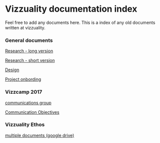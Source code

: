 # Vizzuality documentation index

Feel free to add any documents here. This is a index of any old documents written at vizzuality.

### General documents

[Research - long version](https://docs.google.com/document/d/1gYgKGnS1ja9c5ETRx8vVzVn3KDf8eG01S-m_eNuAaGE/edit#heading=h.dulxoo1ruim5)

[Research - short version](https://docs.google.com/document/d/1sg6bL3MCyDvjSkfwCY0H5nTftiYx9_yHsXqgLW1u_Zw/edit#
)

[Design](https://docs.google.com/document/d/1WN_XhY0kZiHHgRIEI9JiEY0MrCpSeUsOROKlyqB9MlI/edit#heading=h.x179kuf56m1n)


[Project onbording](https://docs.google.com/document/d/1L9lkuLi93nqmphB3MvfJjOvESEGjGLvh0UNV7seB_jg/edit)


### Vizzcamp 2017

[communications group](https://docs.google.com/document/d/1hVTJF5tRmxVqTZghJjDkiNrGtYyim1aOC65xANxYuuU/edit)


[Communication Objectives](https://docs.google.com/document/d/1jrKcTtOq6xgVnuZJs8KEAQt-B-C72Z9aoJC8ETQYwEs/edit)

### Vizzuality Ethos

[multiple documents (google drive)](https://drive.google.com/drive/u/0/folders/0B8TlHJTJAfsCVF8xWlJuMEJmQ0k)